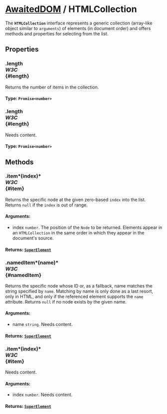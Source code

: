 # [AwaitedDOM](/docs/basic-interfaces/awaited-dom) <span>/</span> HTMLCollection

<div class='overview'>The <strong><code>HTMLCollection</code></strong> interface represents a generic collection (array-like object similar to <code>arguments</code>) of elements (in document order) and offers methods and properties for selecting from the list.</div>

## Properties

### .length <div class="specs"><i>W3C</i></div> {#length}

Returns the number of items in the collection.

#### **Type**: `Promise<number>`

### .length <div class="specs"><i>W3C</i></div> {#length}

Needs content.

#### **Type**: `Promise<number>`

## Methods

### .item*(index)* <div class="specs"><i>W3C</i></div> {#item}

Returns the specific node at the given zero-based <code>index</code> into the list. Returns <code>null</code> if the <code>index</code> is out of range.

#### **Arguments**:


 - index `number`. The position of the <code>Node</code> to be returned. Elements appear in an <code>HTMLCollection</code> in the same order in which they appear in the document's source.

#### **Returns**: [`SuperElement`](./super-element)

### .namedItem*(name)* <div class="specs"><i>W3C</i></div> {#namedItem}

Returns the specific node whose ID or, as a fallback, name matches the string specified by <code>name</code>. Matching by name is only done as a last resort, only in HTML, and only if the referenced element supports the <code>name</code> attribute. Returns <code>null</code> if no node exists by the given name.

#### **Arguments**:


 - name `string`. Needs content.

#### **Returns**: [`SuperElement`](./super-element)

### .item*(index)* <div class="specs"><i>W3C</i></div> {#item}

Needs content.

#### **Arguments**:


 - index `number`. Needs content.

#### **Returns**: [`SuperElement`](./super-element)
